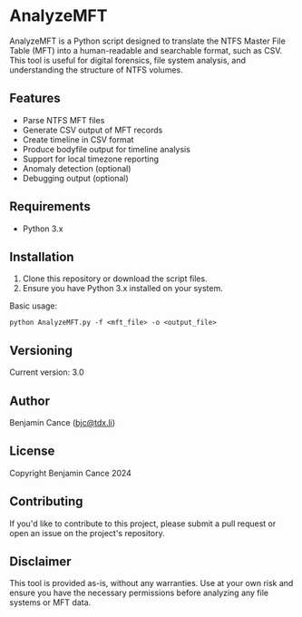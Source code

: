 # AnalyzeMFT

AnalyzeMFT is a Python script designed to translate the NTFS Master File Table (MFT) into a human-readable and searchable format, such as CSV. This tool is useful for digital forensics, file system analysis, and understanding the structure of NTFS volumes.

## Features

- Parse NTFS MFT files
- Generate CSV output of MFT records
- Create timeline in CSV format
- Produce bodyfile output for timeline analysis
- Support for local timezone reporting
- Anomaly detection (optional)
- Debugging output (optional)

## Requirements

- Python 3.x

## Installation

1. Clone this repository or download the script files.
2. Ensure you have Python 3.x installed on your system.

Basic usage:

`python AnalyzeMFT.py -f <mft_file> -o <output_file>`

## Versioning

Current version: 3.0

## Author

Benjamin Cance (bjc@tdx.li)

## License

Copyright Benjamin Cance 2024

## Contributing

If you'd like to contribute to this project, please submit a pull request or open an issue on the project's repository.

## Disclaimer

This tool is provided as-is, without any warranties. Use at your own risk and ensure you have the necessary permissions before analyzing any file systems or MFT data.

